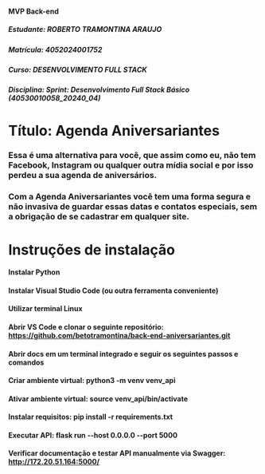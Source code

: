 #### MVP Back-end
##### Estudante: ROBERTO TRAMONTINA ARAUJO
##### Matrícula: 4052024001752
##### Curso: DESENVOLVIMENTO FULL STACK
##### Disciplina: Sprint: Desenvolvimento Full Stack Básico (40530010058_20240_04)
# Título: Agenda Aniversariantes 
### Essa é uma alternativa para você, que assim como eu, não tem Facebook, Instagram ou qualquer outra mídia social e por isso perdeu a sua agenda de aniversários. 
### Com a Agenda Aniversariantes você tem uma forma segura e não invasiva de guardar essas datas e contatos especiais, sem a obrigação de se cadastrar em qualquer site.  

# Instruções de instalação
#### Instalar Python
#### Instalar Visual Studio Code (ou outra ferramenta conveniente)
#### Utilizar terminal Linux
#### Abrir VS Code e clonar o seguinte repositório: https://github.com/betotramontina/back-end-aniversariantes.git 
#### Abrir docs em um terminal integrado e seguir os seguintes passos e comandos
#### Criar ambiente virtual: python3 -m venv venv_api
#### Ativar ambiente virtual: source venv_api/bin/activate
#### Instalar requisitos: pip install -r requirements.txt
#### Executar API: flask run --host 0.0.0.0 --port 5000
#### Verificar documentação e testar API manualmente via Swagger: http://172.20.51.164:5000/
